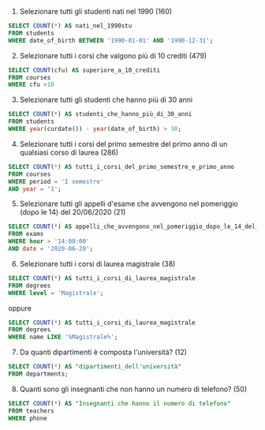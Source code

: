 1. Selezionare tutti gli studenti nati nel 1990 (160)

```sql
SELECT COUNT(*) AS nati_nel_1990stu
FROM students
WHERE date_of_birth BETWEEN '1990-01-01' AND '1990-12-31';
```

2. Selezionare tutti i corsi che valgono più di 10 crediti (479)

```sql
SELECT COUNT(cfu) AS superiore_a_10_crediti
FROM courses
WHERE cfu >10
```

3. Selezionare tutti gli studenti che hanno più di 30 anni

```sql
SELECT COUNT(*) AS studenti_che_hanno_più_di_30_anni 
FROM students
WHERE year(curdate()) - year(date_of_birth) > 30;
```

4. Selezionare tutti i corsi del primo semestre del primo anno di un qualsiasi corso di laurea (286)

```sql
SELECT COUNT(*) AS tutti_i_corsi_del_primo_semestre_e_primo_anno 
FROM courses
WHERE period = 'I semestre'
AND year = '1';
```

5. Selezionare tutti gli appelli d'esame che avvengono nel pomeriggio (dopo le 14) del 20/06/2020 (21)

```sql
SELECT COUNT(*) AS appelli_che_avvengono_nel_pomeriggio_dopo_le_14_del_20_06_2020 
FROM exams
WHERE hour > '14:00:00'
AND date = '2020-06-20';
```

6. Selezionare tutti i corsi di laurea magistrale (38)

```sql
SELECT COUNT(*) AS tutti_i_corsi_di_laurea_magistrale 
FROM degrees
WHERE level = 'Magistrale';
```
oppure

```sql
SELECT COUNT(*) AS tutti_i_corsi_di_laurea_magistrale 
FROM degrees
WHERE name LIKE '%Magistrale%';
```

7. Da quanti dipartimenti è composta l'università? (12)

```sql
SELECT COUNT(*) AS "dipartimenti_dell'università" 
FROM departments;
```

8. Quanti sono gli insegnanti che non hanno un numero di telefono? (50)

```sql
SELECT COUNT(*) AS "Insegnanti che hanno il numero di telefono" 
FROM teachers
WHERE phone
```